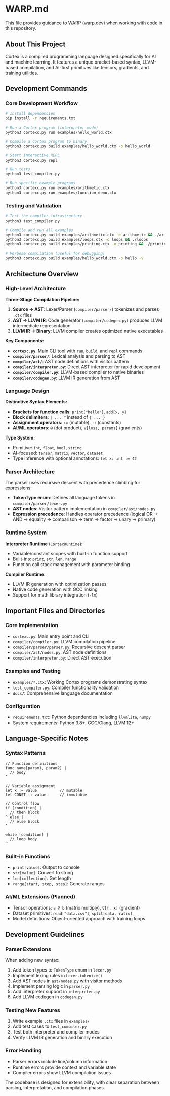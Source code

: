 # WARP.md

This file provides guidance to WARP (warp.dev) when working with code in this repository.

## About This Project

Cortex is a compiled programming language designed specifically for AI and machine learning. It features a unique bracket-based syntax, LLVM-based compilation, and AI-first primitives like tensors, gradients, and training utilities.

## Development Commands

### Core Development Workflow

```bash
# Install dependencies
pip install -r requirements.txt

# Run a Cortex program (interpreter mode)
python3 cortexc.py run examples/hello_world.ctx

# Compile a Cortex program to binary
python3 cortexc.py build examples/hello_world.ctx -o hello_world

# Start interactive REPL
python3 cortexc.py repl

# Run tests
python3 test_compiler.py

# Run specific example programs
python3 cortexc.py run examples/arithmetic.ctx
python3 cortexc.py run examples/function_demo.ctx
```

### Testing and Validation

```bash
# Test the compiler infrastructure
python3 test_compiler.py

# Compile and run all examples
python3 cortexc.py build examples/arithmetic.ctx -o arithmetic && ./arithmetic
python3 cortexc.py build examples/loops.ctx -o loops && ./loops
python3 cortexc.py build examples/printing.ctx -o printing && ./printing

# Verbose compilation (useful for debugging)
python3 cortexc.py build examples/hello_world.ctx -o hello -v
```

## Architecture Overview

### High-Level Architecture

**Three-Stage Compilation Pipeline:**

1. **Source → AST**: Lexer/Parser (`compiler/parser/`) tokenizes and parses `.ctx` files
2. **AST → LLVM IR**: Code generator (`compiler/codegen.py`) produces LLVM intermediate representation
3. **LLVM IR → Binary**: LLVM compiler creates optimized native executables

**Key Components:**

- **`cortexc.py`**: Main CLI tool with `run`, `build`, and `repl` commands
- **`compiler/parser/`**: Lexical analysis and parsing to AST
- **`compiler/ast/`**: AST node definitions with visitor pattern
- **`compiler/interpreter.py`**: Direct AST interpreter for rapid development
- **`compiler/compiler.py`**: LLVM-based compiler to native binaries
- **`compiler/codegen.py`**: LLVM IR generation from AST

### Language Design

**Distinctive Syntax Elements:**

- **Brackets for function calls**: `print["hello"]`, `add[x, y]`
- **Block delimiters**: `| ... ^` instead of `{ ... }`
- **Assignment operators**: `:=` (mutable), `::` (constants)
- **AI/ML operators**: `@` (dot product), `∇[loss, params]` (gradients)

**Type System:**

- Primitive: `int`, `float`, `bool`, `string`
- AI-focused: `tensor`, `matrix`, `vector`, `dataset`
- Type inference with optional annotations: `let x: int := 42`

### Parser Architecture

The parser uses recursive descent with precedence climbing for expressions:

- **TokenType enum**: Defines all language tokens in `compiler/parser/lexer.py`
- **AST nodes**: Visitor pattern implementation in `compiler/ast/nodes.py`
- **Expression precedence**: Handles operator precedence (logical OR → AND → equality → comparison → term → factor → unary → primary)

### Runtime System

**Interpreter Runtime** (`CortexRuntime`):

- Variable/constant scopes with built-in function support
- Built-ins: `print`, `str`, `len`, `range`
- Function call stack management with parameter binding

**Compiler Runtime**:

- LLVM IR generation with optimization passes
- Native code generation with GCC linking
- Support for math library integration (`-lm`)

## Important Files and Directories

### Core Implementation

- `cortexc.py`: Main entry point and CLI
- `compiler/compiler.py`: LLVM compilation pipeline
- `compiler/parser/parser.py`: Recursive descent parser
- `compiler/ast/nodes.py`: AST node definitions
- `compiler/interpreter.py`: Direct AST execution

### Examples and Testing

- `examples/*.ctx`: Working Cortex programs demonstrating syntax
- `test_compiler.py`: Compiler functionality validation
- `docs/`: Comprehensive language documentation

### Configuration

- `requirements.txt`: Python dependencies including `llvmlite`, `numpy`
- System requirements: Python 3.8+, GCC/Clang, LLVM 12+

## Language-Specific Notes

### Syntax Patterns

```cortex
// Function definitions
func name[param1, param2] |
  // body
^

// Variable assignment
let x := value          // mutable
let CONST :: value      // immutable

// Control flow
if [condition] |
  // then block
^ else |
  // else block
^

while [condition] |
  // loop body
^
```

### Built-in Functions

- `print[value]`: Output to console
- `str[value]`: Convert to string
- `len[collection]`: Get length
- `range[start, stop, step]`: Generate ranges

### AI/ML Extensions (Planned)

- Tensor operations: `a @ b` (matrix multiply), `∇[f, x]` (gradient)
- Dataset primitives: `read["data.csv"]`, `split[data, ratio]`
- Model definitions: Object-oriented approach with training loops

## Development Guidelines

### Parser Extensions

When adding new syntax:

1. Add token types to `TokenType` enum in `lexer.py`
2. Implement lexing rules in `Lexer.tokenize()`
3. Add AST nodes in `ast/nodes.py` with visitor methods
4. Implement parsing logic in `parser.py`
5. Add interpreter support in `interpreter.py`
6. Add LLVM codegen in `codegen.py`

### Testing New Features

1. Write example `.ctx` files in `examples/`
2. Add test cases to `test_compiler.py`
3. Test both interpreter and compiler modes
4. Verify LLVM IR generation and binary execution

### Error Handling

- Parser errors include line/column information
- Runtime errors provide context and variable state
- Compiler errors show LLVM compilation issues

The codebase is designed for extensibility, with clear separation between parsing, interpretation, and compilation phases.

